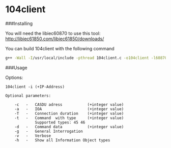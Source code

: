 # 104client

###Installing

You will need the libiec60870 to use this tool:  
http://libiec61850.com/libiec61850/downloads/

You can build 104client with the following command
```bash
g++ -Wall -I/usr/local/include -pthread 104client.c -o104client -l60870
```

###Usage

Options:
```
104client -i (+IP-Address)

Optional parameters:

    -c   -   CASDU adress           (+integer value)
    -a   -   IOA                    (+integer value)
    -T   -   Connection duration    (+integer value)
    -t   -   Command  with type     (+integer value)
             Supported types: 45 46
    -d   -   Command data           (+integer value)
    -g   -   General Interrogation
    -v   -   Verbose
    -h   -   Show all Information Object types
```
